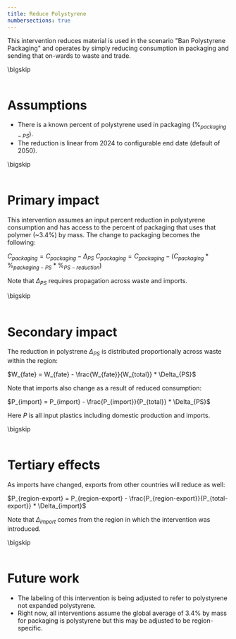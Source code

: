 ```yaml
---
title: Reduce Polystyrene
numbersections: true
---
```

This intervention reduces material is used in the scenario "Ban Polystyrene Packaging" and operates by simply reducing consumption in packaging and sending that on-wards to waste and trade.

\bigskip
<br>
<br>

# Assumptions

- There is a known percent of polystyrene used in packaging ($\%_{packaging-PS}$).
- The reduction is linear from 2024 to configurable end date (default of 2050).

\bigskip
<br>
<br>

# Primary impact
This intervention assumes an input percent reduction in polystyrene consumption and has access to the percent of packaging that uses that polymer (~3.4%) by mass. The change to packaging becomes the following:

$C_{packaging} = C_{packaging} - \Delta_{PS}$
$C_{packaging} = C_{packaging} - (C_{packaging} * \%_{packaging-PS} * \%_{PS-reduction})$

Note that $\Delta_{PS}$ requires propagation across waste and imports.

\bigskip
<br>
<br>

# Secondary impact
The reduction in polystrene $\Delta_{PS}$ is distributed proportionally across waste within the region:

$W_{fate} = W_{fate} - \frac{W_{fate}}{W_{total}} * \Delta_{PS}$

Note that imports also change as a result of reduced consumption:

$P_{import} = P_{import} - \frac{P_{import}}{P_{total}} * \Delta_{PS}$

Here $P$ is all input plastics including domestic production and imports.

\bigskip
<br>
<br>

# Tertiary effects
As imports have changed, exports from other countries will reduce as well:

$P_{region-export} = P_{region-export} - \frac{P_{region-export}}{P_{total-export}} * \Delta_{import}$

Note that $\Delta_{import}$ comes from the region in which the intervention was introduced.

\bigskip
<br>
<br>

# Future work

 - The labeling of this intervention is being adjusted to refer to polystyrene not expanded polystyrene.
 - Right now, all interventions assume the global average of 3.4% by mass for packaging is polystyrene but this may be adjusted to be region-specific.